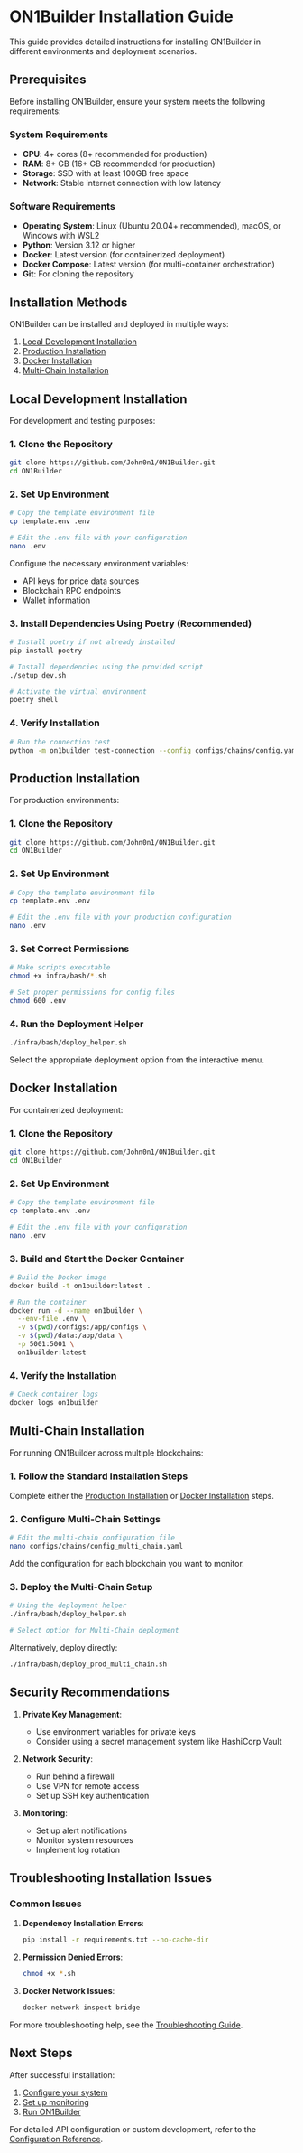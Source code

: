 # ON1Builder Installation Guide

This guide provides detailed instructions for installing ON1Builder in different environments and deployment scenarios.

## Prerequisites

Before installing ON1Builder, ensure your system meets the following requirements:

### System Requirements

- **CPU**: 4+ cores (8+ recommended for production)
- **RAM**: 8+ GB (16+ GB recommended for production)
- **Storage**: SSD with at least 100GB free space
- **Network**: Stable internet connection with low latency

### Software Requirements

- **Operating System**: Linux (Ubuntu 20.04+ recommended), macOS, or Windows with WSL2
- **Python**: Version 3.12 or higher
- **Docker**: Latest version (for containerized deployment)
- **Docker Compose**: Latest version (for multi-container orchestration)
- **Git**: For cloning the repository

## Installation Methods

ON1Builder can be installed and deployed in multiple ways:

1. [Local Development Installation](#local-development-installation)
2. [Production Installation](#production-installation)
3. [Docker Installation](#docker-installation)
4. [Multi-Chain Installation](#multi-chain-installation)

## Local Development Installation

For development and testing purposes:

### 1. Clone the Repository

```bash
git clone https://github.com/John0n1/ON1Builder.git
cd ON1Builder
```

### 2. Set Up Environment

```bash
# Copy the template environment file
cp template.env .env

# Edit the .env file with your configuration
nano .env
```

Configure the necessary environment variables:
- API keys for price data sources
- Blockchain RPC endpoints
- Wallet information

### 3. Install Dependencies Using Poetry (Recommended)

```bash
# Install poetry if not already installed
pip install poetry

# Install dependencies using the provided script
./setup_dev.sh

# Activate the virtual environment
poetry shell
```

### 4. Verify Installation

```bash
# Run the connection test
python -m on1builder test-connection --config configs/chains/config.yaml
```

## Production Installation

For production environments:

### 1. Clone the Repository

```bash
git clone https://github.com/John0n1/ON1Builder.git
cd ON1Builder
```

### 2. Set Up Environment

```bash
# Copy the template environment file
cp template.env .env

# Edit the .env file with your production configuration
nano .env
```

### 3. Set Correct Permissions

```bash
# Make scripts executable
chmod +x infra/bash/*.sh

# Set proper permissions for config files
chmod 600 .env
```

### 4. Run the Deployment Helper

```bash
./infra/bash/deploy_helper.sh
```

Select the appropriate deployment option from the interactive menu.

## Docker Installation

For containerized deployment:

### 1. Clone the Repository

```bash
git clone https://github.com/John0n1/ON1Builder.git
cd ON1Builder
```

### 2. Set Up Environment

```bash
# Copy the template environment file
cp template.env .env

# Edit the .env file with your configuration
nano .env
```

### 3. Build and Start the Docker Container

```bash
# Build the Docker image
docker build -t on1builder:latest .

# Run the container
docker run -d --name on1builder \
  --env-file .env \
  -v $(pwd)/configs:/app/configs \
  -v $(pwd)/data:/app/data \
  -p 5001:5001 \
  on1builder:latest
```

### 4. Verify the Installation

```bash
# Check container logs
docker logs on1builder
```

## Multi-Chain Installation

For running ON1Builder across multiple blockchains:

### 1. Follow the Standard Installation Steps

Complete either the [Production Installation](#production-installation) or [Docker Installation](#docker-installation) steps.

### 2. Configure Multi-Chain Settings

```bash
# Edit the multi-chain configuration file
nano configs/chains/config_multi_chain.yaml
```

Add the configuration for each blockchain you want to monitor.

### 3. Deploy the Multi-Chain Setup

```bash
# Using the deployment helper
./infra/bash/deploy_helper.sh

# Select option for Multi-Chain deployment
```

Alternatively, deploy directly:

```bash
./infra/bash/deploy_prod_multi_chain.sh
```

## Security Recommendations

1. **Private Key Management**:
   - Use environment variables for private keys
   - Consider using a secret management system like HashiCorp Vault

2. **Network Security**:
   - Run behind a firewall
   - Use VPN for remote access
   - Set up SSH key authentication

3. **Monitoring**:
   - Set up alert notifications
   - Monitor system resources
   - Implement log rotation

## Troubleshooting Installation Issues

### Common Issues

1. **Dependency Installation Errors**:
   ```bash
   pip install -r requirements.txt --no-cache-dir
   ```

2. **Permission Denied Errors**:
   ```bash
   chmod +x *.sh
   ```

3. **Docker Network Issues**:
   ```bash
   docker network inspect bridge
   ```

For more troubleshooting help, see the [Troubleshooting Guide](troubleshooting.md).

## Next Steps

After successful installation:

1. [Configure your system](configuration.md)
2. [Set up monitoring](monitoring.md)
3. [Run ON1Builder](running.md)

For detailed API configuration or custom development, refer to the [Configuration Reference](../reference/configuration_reference.md).

